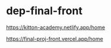 # dep-final-front



https://kitton-academy.netlify.app/home


https://final-proj-front.vercel.app/home
